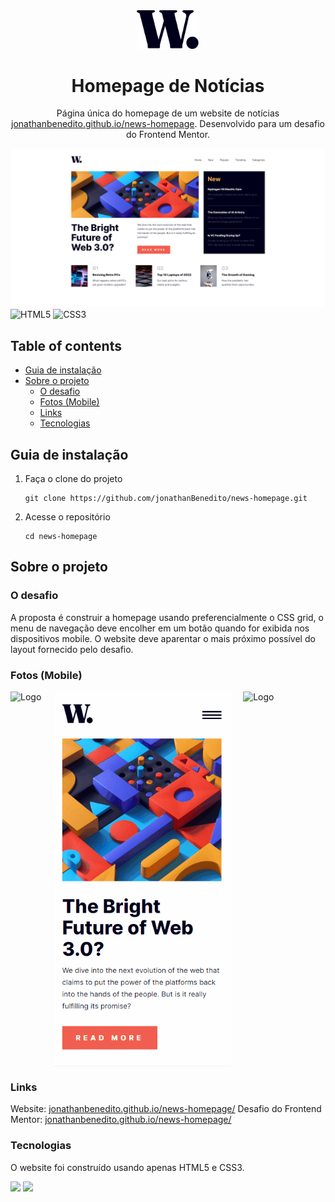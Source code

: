 <div align="center" style="margin-bottom: 10px;">
  <img alt="Logo" src="src/images/logo.svg" width="100" />
</div>
<h1 align="center">
  Homepage de Notícias
</h1>
<p align="center">
    Página única do homepage de um website de notícias <a href="https://jonathanbenedito.github.io/portfolio" target="_blank">jonathanbenedito.github.io/news-homepage</a>. Desenvolvido para um desafio do Frontend Mentor.
</p>

![demo](design/news-homepage-desktop.png)
![HTML5](https://img.shields.io/badge/html5-%23E34F26.svg?style=for-the-badge&logo=html5&logoColor=white)
![CSS3](https://img.shields.io/badge/css3-%231572B6.svg?style=for-the-badge&logo=css3&logoColor=white)

## Table of contents

- [Guia de instalação](#guia-de-instalação)
- [Sobre o projeto](#sobre-o-projeto)
  - [O desafio](#o-desafio)
  - [Fotos (Mobile)](#fotos-mobile)
  - [Links](#links)
  - [Tecnologias](#tecnologias)

## Guia de instalação

1. Faça o clone do projeto
    ```
    git clone https://github.com/jonathanBenedito/news-homepage.git
    ```

2. Acesse o repositório
    ```
    cd news-homepage
    ```

## Sobre o projeto

### O desafio

A proposta é construir a homepage usando preferencialmente o CSS grid, o menu de navegação deve encolher em um botão quando for exibida nos dispositivos mobile. O website deve aparentar o mais próximo possível do layout fornecido pelo desafio.

### Fotos (Mobile)

<div style="display: flex; margin-top: 15px; gap: 20px;">
    <img alt="Logo" src="design/news-homepage-mobile-animado.gif" height="600" />
    <img alt="Logo" src="design/news-homepage-mobile-animado-menu.gif" height="600"/>
        <img alt="Logo" src="design/news-homepage-animado-tablet.gif" height="600"/>
</div>

### Links

Website: <a href="https://jonathanbenedito.github.io/news-homepage/">jonathanbenedito.github.io/news-homepage/</a>
Desafio do Frontend Mentor: <a href="https://www.frontendmentor.io/challenges/news-homepage-H6SWTa1MFl">jonathanbenedito.github.io/news-homepage/</a>

### Tecnologias

O website foi construído usando apenas HTML5 e CSS3.

<img src="https://cdn.jsdelivr.net/gh/devicons/devicon/icons/html5/html5-original-wordmark.svg" width="64" />
<img src="https://cdn.jsdelivr.net/gh/devicons/devicon/icons/css3/css3-original-wordmark.svg" width="64" />

          